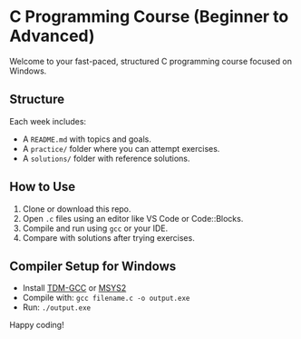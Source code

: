 # C Programming Course (Beginner to Advanced)

Welcome to your fast-paced, structured C programming course focused on Windows.

## Structure
Each week includes:
- A `README.md` with topics and goals.
- A `practice/` folder where you can attempt exercises.
- A `solutions/` folder with reference solutions.

## How to Use
1. Clone or download this repo.
2. Open `.c` files using an editor like VS Code or Code::Blocks.
3. Compile and run using `gcc` or your IDE.
4. Compare with solutions after trying exercises.

## Compiler Setup for Windows
- Install [TDM-GCC](https://jmeubank.github.io/tdm-gcc/) or [MSYS2](https://www.msys2.org/)
- Compile with: `gcc filename.c -o output.exe`
- Run: `./output.exe`

Happy coding!

